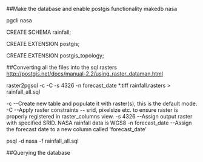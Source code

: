 
##Make the database and enable postgis functionality
makedb nasa

pgcli nasa

CREATE SCHEMA rainfall;

CREATE EXTENSION postgis;

CREATE EXTENSION postgis_topology;

##Converting all the files into the sql rasters
http://postgis.net/docs/manual-2.2/using_raster_dataman.html

raster2pgsql -c -C -s 4326 -n forecast_date *.tiff rainfall.rasters > rainfall_all.sql

-c                  --Create new table and populate it with raster(s), this is the default mode.
-C                  --Apply raster constraints -- srid, pixelsize etc. to ensure raster is properly registered in raster_columns view.
-s 4326             --Assign output raster with specified SRID. NASA rainfall data is WGS8
-n forecast_date    --Assign the forecast date to a new column called 'forecast_date'

psql -d nasa -f rainfall_all.sql

##Querying the database

